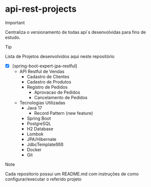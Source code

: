 # api-rest-projects
>[!IMPORTANT]
>Centraliza o versionamento de todas api`s desenvolvidas para fins de estudo.

>[!TIP]
> Lista de Projetos desenvolvidos aqui neste repositório

- [x] [spring-boot-expert-jpa-restful]
  - API Restful de Vendas
    - Cadastro de Clientes
    - Cadastro de Produtos
    - Registro de Pedidos
      - Aprovacao de Pedidos
      - Cancelamento de Pedidos
  - Tecnologias Utilizadas
    - Java 17
      - Record Pattern (new feature)
    - Spring Boot 
    - PostgreSQL
    - H2 Database
    - Lombok
    - JPA/Hibernate
    - JdbcTemplateßßß
    - Docker
    - Git

> [!NOTE]
> Cada repositorio possui um README.md com instruções de como configurar/executar o referido projeto